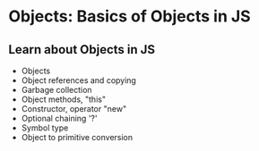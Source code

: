 # Objects: Basics of Objects in JS

## Learn about Objects in JS

- Objects
- Object references and copying 
- Garbage collection
- Object methods, "this"
- Constructor, operator "new"
- Optional chaining '?'
- Symbol type
- Object to primitive conversion

